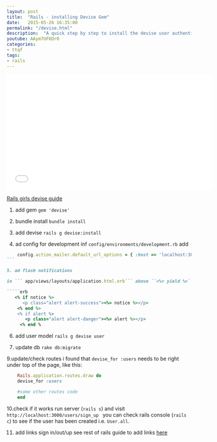 ```yaml
---
layout: post
title:  "Rails - installing Devise Gem"
date:   2015-05-26 16:35:00
permalink: "/devise.html"
description:  "A quick step by step to install the devise user authentication gem in rails "
youtube: AAym7UF6Dr0
categories: 
- ttqf
tags:
- rails
---
```


<div class="videoWrapper">
<iframe width="560" height="315" src="//www.youtube.com/embed/{{page.youtube}}" frameborder="0" allowfullscreen></iframe>
</div>



[Rails girls devise guide](http://guides.railsgirls.com/devise/)


1. add gem 
``gem 'devise' ``

2. bundle install
``bundle install``

3. add devise
``rails g devise:install``

4. ad config for development
inf ``config/environments/development.rb`` add

````ruby
    config.action_mailer.default_url_options = { :host => 'localhost:3000' }
```

5. ad flash notifications

in ``` app/views/layouts/application.html.erb``` above ``<%= yield %>``

`````erb
   <% if notice %>
      <p class="alert alert-success"><%= notice %></p>
    <% end %>
    <% if alert %>
       <p class="alert alert-danger"><%= alert %></p>
     <% end %
````


6. add user  model 
``rails g devise user``

7. update db
``rake db:migrate``

9.update/check routes
i found that ``devise_for :users`` needs to be right under top of the page, like this:

```ruby
    Rails.application.routes.draw do
    devise_for :users

    #some other routes code
    end
`````

10.check if it works
run server (``rails s``) and visit ``http://localhost:3000/users/sign_up ``
you can check rails console (``rails c``) to see if the user has been created i.e. ``User.all``.

11. add links sign in/out/up
see rest of rails guide to add links [here](http://guides.railsgirls.com/devise/)